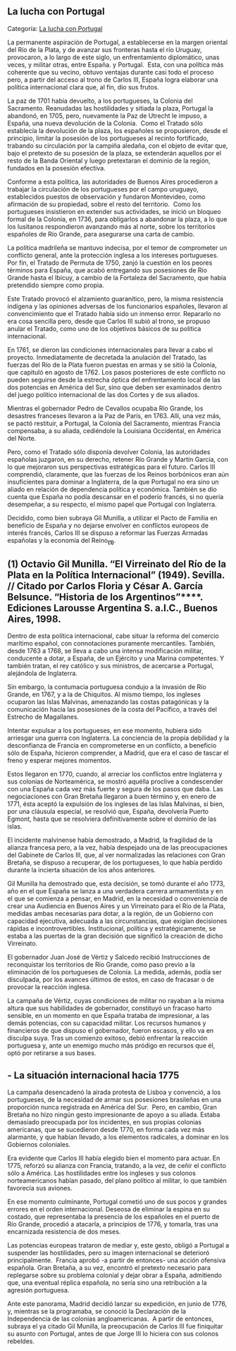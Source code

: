 ## La lucha con Portugal

Categoría: [La lucha con Portugal](http://descubrircorrientes.com.ar/2012/index.php/2873-historia-desde-el-origen-hasta-1814/de-la-ciudad-a-la-provincia-periodo-1750-1800/hacia-la-creacion-del-virreinato-la-sociedad-rioplatense/la-lucha-con-portugal)

La permanente aspiración de Portugal, a establecerse en la margen oriental del Río de la Plata, y de avanzar sus fronteras hasta el río Uruguay, provocaron, a lo largo de este siglo, un enfrentamiento diplomático, unas veces, y militar otras, entre España. y Portugal.  Esta, con una política más coherente que su vecino, obtuvo ventajas durante casi todo el proceso pero, a partir del acceso al trono de Carlos III, España logra elaborar una política internacional clara que, al fin, dio sus frutos.

La paz de 1701 había devuelto, a los portugueses, la Colonia del Sacramento. Reanudadas las hostilidades y sitiada la plaza, Portugal la abandonó, en 1705, pero, nuevamente la Paz de Utrecht le impuso, a España, una nueva devolución de la Colonia.  Como el Tratado sólo establecía la devolución de la plaza, los españoles se propusieron, desde el principio, limitar la posesión de los portugueses al recinto fortificado, trabando su circulación por la campiña aledaña, con el objeto de evitar que, bajo el pretexto de su posesión de la plaza, se extenderán aquellos por el resto de la Banda Oriental y luego pretextaran el dominio de la región, fundados en la posesión efectiva.

Conforme a esta política, las autoridades de Buenos Aires procedieron a trabajar la circulación de los portugueses por el campo uruguayo, establecidos puestos de observación y fundaron Montevideo, como afirmación de su propiedad, sobre el resto del territorio.  Como los portugueses insistieron en extender sus actividades, se inició un bloqueo formal de la Colonia, en 1736, para obligarlos a abandonar la plaza, a lo que los lusitanos respondieron avanzando más al norte, sobre los territorios españoles de Río Grande, para asegurarse una carta de cambio.

La política madrileña se mantuvo indecisa, por el temor de comprometer un conflicto general, ante la protección inglesa a los intereses portugueses. Por fin, el Tratado de Permuta de 1750, zanjó la cuestión en los peores términos para España, que acabó entregando sus posesiones de Río Grande hasta el Ibicuy, a cambio de la Fortaleza del Sacramento, que había pretendido siempre como propia.

Este Tratado provocó el alzamiento guaranítico, pero, la misma resistencia indígena y las opiniones adversas de los funcionarios españoles, llevaron al convencimiento que el Tratado había sido un inmenso error. Repararlo no era cosa sencilla pero, desde que Carlos III subió al trono, se propuso anular el Tratado, como uno de los objetivos básicos de su política internacional.

En 1761, se dieron las condiciones internacionales para llevar a cabo el proyecto. Inmediatamente de decretada la anulación del Tratado, las fuerzas del Río de la Plata fueron puestas en armas y se sitió la Colonia, que capituló en agosto de 1762. Los pasos posteriores de este conflicto no pueden seguirse desde la estrecha óptica del enfrentamiento local de las dos potencias en América del Sur, sino que deben ser examinados dentro del juego político internacional de las dos Cortes y de sus aliados.

Mientras el gobernador Pedro de Cevallos ocupaba Río Grande, los desastres franceses llevaron a la Paz de París, en 1763. Allí, una vez más, se pactó restituir, a Portugal, la Colonia del Sacramento, mientras Francia compensaba, a su aliada, cediéndole la Louisiana Occidental, en América del Norte.

Pero, como el Tratado sólo disponía devolver Colonia, las autoridades españolas juzgaron, en su derecho, retener Río Grande y Martín García, con lo que mejoraron sus perspectivas estratégicas para el futuro. Carlos III comprendió, claramente, que las fuerzas de los Reinos borbónicos eran aún insuficientes para dominar a Inglaterra, de la que Portugal no era sino un aliado en relación de dependencia política y económica. También se dio cuenta que España no podía descansar en el poderío francés, si no quería desempeñar, a su respecto, el mismo papel que Portugal con Inglaterra.

Decidido, como bien subraya Gil Munilla, a utilizar el Pacto de Familia en beneficio de España y no dejarse envolver en conflictos europeos de interés francés, Carlos III se dispuso a reformar las Fuerzas Armadas españolas y la economía del Reino<sub><strong>(1)</strong></sub>.

## **(1)** **Octavio Gil Munilla. “El Virreinato del Río de la Plata** **en la Política Internacional” (1949). Sevilla. // Citado por Carlos Floria y César A. García Belsunce. “Historia de los Argentinos”****. Ediciones Larousse Argentina S. a.I.C., Buenos Aires, 1998.**

Dentro de esta política internacional, cabe situar la reforma del comercio marítimo español, con connotaciones puramente mercantiles. También, desde 1763 a 1768, se lleva a cabo una intensa modificación militar, conducente a dotar, a España, de un Ejército y una Marina competentes. Y también tratan, el rey católico y sus ministros, de acercarse a Portugal, alejándola de Inglaterra.

Sin embargo, la contumacia portuguesa condujo a la invasión de Río Grande, en 1767, y a la de Chiquitos. Al mismo tiempo, los ingleses ocuparon las Islas Malvinas, amenazando las costas patagónicas y la comunicación hacia las posesiones de la costa del Pacífico, a través del Estrecho de Magallanes.

Intentar expulsar a los portugueses, en ese momento, hubiera sido arriesgar una guerra con Inglaterra. La conciencia de la propia debilidad y la desconfianza de Francia en comprometerse en un conflicto, a beneficio sólo de España, hicieron comprender, a Madrid, que era el caso de tascar el freno y esperar mejores momentos.

Estos llegaron en 1770, cuando, al arreciar los conflictos entre Inglaterra y sus colonias de Norteamérica, se mostró aquélla proclive a condescender con una España cada vez más fuerte y segura de los pasos que daba. Las negociaciones con Gran Bretaña llegaron a buen término y, en enero de 1771, ésta aceptó la expulsión de los ingleses de las Islas Malvinas, si bien, por una cláusula especial, se resolvió que, España, devolvería Puerto Egmont, hasta que se resolviera definitivamente sobre el dominio de las islas.

El incidente malvinense había demostrado, a Madrid, la fragilidad de la alianza francesa pero, a la vez, había despejado una de las preocupaciones del Gabinete de Carlos III, que, al ver normalizadas las relaciones con Gran Bretaña, se dispuso a recuperar, de los portugueses, lo que había perdido durante la incierta situación de los años anteriores.

Gil Munilla ha demostrado que, esta decisión, se tomó durante el año 1773, año en el que España se lanza a una verdadera carrera armamentista y en el que se comienza a pensar, en Madrid, en la necesidad o conveniencia de crear una Audiencia en Buenos Aires y un Virreinato para el Río de la Plata, medidas ambas necesarias para dotar, a la región, de un Gobierno con capacidad ejecutiva, adecuada a las circunstancias, que exigían decisiones rápidas e incontrovertibles. Institucional, política y estratégicamente, se estaba a las puertas de la gran decisión que significó la creación de dicho Virreinato.

El gobernador Juan José de Vértiz y Salcedo recibió Instrucciones de reconquistar los territorios de Río Grande, como paso previo a la eliminación de los portugueses de Colonia. La medida, además, podía ser disculpada, por los avances últimos de estos, en caso de fracasar o de provocar la reacción inglesa.

La campaña de Vértiz, cuyas condiciones de militar no rayaban a la misma altura que sus habilidades de gobernador, constituyó un fracaso harto sensible, en un momento en que España trataba de impresionar, a las demás potencias, con su capacidad militar. Los recursos humanos y financieros de que dispuso el gobernador, fueron escasos, y ello va en disculpa suya. Tras un comienzo exitoso, debió enfrentar la reacción portuguesa y, ante un enemigo mucho más pródigo en recursos que él, optó por retirarse a sus bases.

## **\- La situación internacional hacia 1775**

La campaña desencadenó la airada protesta de Lisboa y convenció, a los portugueses, de la necesidad de armar sus posesiones brasileñas en una proporción nunca registrada en América del Sur.  Pero, en cambio, Gran Bretaña no hizo ningún gesto impresionante de apoyo a su aliada. Estaba demasiado preocupada por los incidentes, en sus propias colonias americanas, que se sucedieron desde 1770, en forma cada vez más alarmante, y que habían llevado, a los elementos radicales, a dominar en los Gobiernos coloniales.

Era evidente que Carlos III había elegido bien el momento para actuar. En 1775, reforzó su alianza con Francia, tratando, a la vez, de ceñir el conflicto sólo a América. Las hostilidades entre los ingleses y sus colonos norteamericanos habían pasado, del plano político al militar, lo que también favorecía sus aviones.

En ese momento culminante, Portugal cometió uno de sus pocos y grandes errores en el orden internacional. Deseosa de eliminar la espina en su costado, que representaba la presencia de los españoles en el puerto de Río Grande, procedió a atacarla, a principios de 1776, y tomarla, tras una encarnizada resistencia de dos meses.

Las potencias europeas trataron de mediar y, este gesto, obligó a Portugal a suspender las hostilidades, pero su imagen internacional se deterioró principalmente.  Francia aprobó -a partir de entonces- una acción ofensiva española. Gran Bretaña, a su vez, encontró el pretexto necesario para replegarse sobre su problema colonial y dejar obrar a España, admitiendo que, una eventual réplica española, no sería sino una retribución a la agresión portuguesa.

Ante este panorama, Madrid decidió lanzar su expedición, en junio de 1776, y, mientras se la programaba, se conoció la Declaración de la Independencia de las colonias angloamericanas.  A partir de entonces, subraya el ya citado Gil Munilla, la preocupación de Carlos III fue finiquitar su asunto con Portugal, antes de que Jorge III lo hiciera con sus colonos rebeldes.